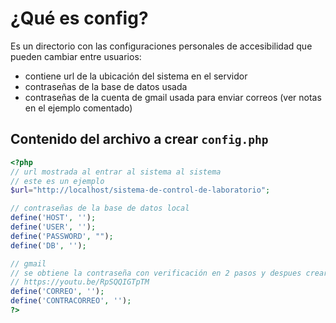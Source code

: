 # ¿Qué es config?

Es un directorio con las configuraciones personales de accesibilidad que pueden cambiar entre usuarios:

- contiene url de la ubicación del sistema en el servidor
- contraseñas de la base de datos usada
- contraseñas de la cuenta de gmail usada para enviar correos (ver notas en el ejemplo comentado)

## Contenido del archivo a crear `config.php`

```php
<?php
// url mostrada al entrar al sistema al sistema
// este es un ejemplo
$url="http://localhost/sistema-de-control-de-laboratorio";

// contraseñas de la base de datos local
define('HOST', '');
define('USER', '');
define('PASSWORD', "");
define('DB', '');

// gmail
// se obtiene la contraseña con verificación en 2 pasos y despues crear una contraseña para una app
// https://youtu.be/RpSQQIGTpTM
define('CORREO', '');
define('CONTRACORREO', '');
?>
```
